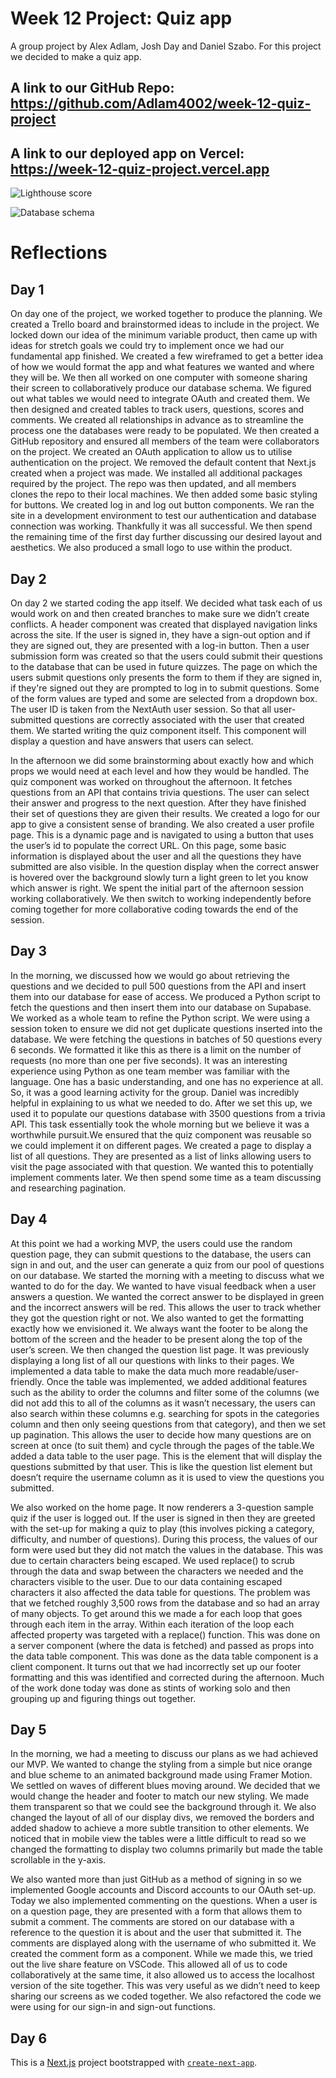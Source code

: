 # Week 12 Project: Quiz app

A group project by Alex Adlam, Josh Day and Daniel Szabo. For this project we decided to make a quiz app.

## A link to our GitHub Repo: https://github.com/Adlam4002/week-12-quiz-project

## A link to our deployed app on Vercel: https://week-12-quiz-project.vercel.app

![Lighthouse score](/public/Thursday%20Lighthouse%20score.png)

![Database schema](/public/week%2012%20schema.png)

# Reflections

## Day 1

On day one of the project, we worked together to produce the planning. We created a Trello board and brainstormed ideas to include in the project. We locked down our idea of the minimum variable product, then came up with ideas for stretch goals we could try to implement once we had our fundamental app finished. We created a few wireframed to get a better idea of how we would format the app and what features we wanted and where they will be. We then all worked on one computer with someone sharing their screen to collaboratively produce our database schema. We figured out what tables we would need to integrate OAuth and created them. We then designed and created tables to track users, questions, scores and comments. We created all relationships in advance as to streamline the process one the databases were ready to be populated. We then created a GitHub repository and ensured all members of the team were collaborators on the project. We created an OAuth application to allow us to utilise authentication on the project. We removed the default content that Next.js created when a project was made. We installed all additional packages required by the project. The repo was then updated, and all members clones the repo to their local machines. We then added some basic styling for buttons. We created log in and log out button components. We ran the site in a development environment to test our authentication and database connection was working. Thankfully it was all successful. We then spend the remaining time of the first day further discussing our desired layout and aesthetics. We also produced a small logo to use within the product.

## Day 2

On day 2 we started coding the app itself. We decided what task each of us would work on and then created branches to make sure we didn’t create conflicts. A header component was created that displayed navigation links across the site. If the user is signed in, they have a sign-out option and if they are signed out, they are presented with a log-in button. Then a user submission form was created so that the users could submit their questions to the database that can be used in future quizzes. The page on which the users submit questions only presents the form to them if they are signed in, if they're signed out they are prompted to log in to submit questions. Some of the form values are typed and some are selected from a dropdown box. The user ID is taken from the NextAuth user session. So that all user-submitted questions are correctly associated with the user that created them. We started writing the quiz component itself. This component will display a question and have answers that users can select.

In the afternoon we did some brainstorming about exactly how and which props we would need at each level and how they would be handled. The quiz component was worked on throughout the afternoon. It fetches questions from an API that contains trivia questions. The user can select their answer and progress to the next question. After they have finished their set of questions they are given their results. We created a logo for our app to give a consistent sense of branding. We also created a user profile page. This is a dynamic page and is navigated to using a button that uses the user’s id to populate the correct URL. On this page, some basic information is displayed about the user and all the questions they have submitted are also visible. In the question display when the correct answer is hovered over the background slowly turn a light green to let you know which answer is right. We spent the initial part of the afternoon session working collaboratively. We then switch to working independently before coming together for more collaborative coding towards the end of the session.

## Day 3

In the morning, we discussed how we would go about retrieving the questions and we decided to pull 500 questions from the API and insert them into our database for ease of access. We produced a Python script to fetch the questions and then insert them into our database on Supabase. We worked as a whole team to refine the Python script. We were using a session token to ensure we did not get duplicate questions inserted into the database. We were fetching the questions in batches of 50 questions every 6 seconds. We formatted it like this as there is a limit on the number of requests (no more than one per five seconds). It was an interesting experience using Python as one team member was familiar with the language. One has a basic understanding, and one has no experience at all. So, it was a good learning activity for the group. Daniel was incredibly helpful in explaining to us what we needed to do. After we set this up, we used it to populate our questions database with 3500 questions from a trivia API. This task essentially took the whole morning but we believe it was a worthwhile pursuit.We ensured that the quiz component was reusable so we could implement it on different pages. We created a page to display a list of all questions. They are presented as a list of links allowing users to visit the page associated with that question. We wanted this to potentially implement comments later. We then spend some time as a team discussing and researching pagination.

## Day 4

At this point we had a working MVP, the users could use the random question page, they can submit questions to the database, the users can sign in and out, and the user can generate a quiz from our pool of questions on our database. We started the morning with a meeting to discuss what we wanted to do for the day. We wanted to have visual feedback when a user answers a question. We wanted the correct answer to be displayed in green and the incorrect answers will be red. This allows the user to track whether they got the question right or not. We also wanted to get the formatting exactly how we envisioned it. We always want the footer to be along the bottom of the screen and the header to be present along the top of the user’s screen. We then changed the question list page. It was previously displaying a long list of all our questions with links to their pages. We implemented a data table to make the data much more readable/user-friendly. Once the table was implemented, we added additional features such as the ability to order the columns and filter some of the columns (we did not add this to all of the columns as it wasn’t necessary, the users can also search within these columns e.g. searching for spots in the categories column and then only seeing questions from that category), and then we set up pagination. This allows the user to decide how many questions are on screen at once (to suit them) and cycle through the pages of the table.We added a data table to the user page. This is the element that will display the questions submitted by that user. This is like the question list element but doesn’t require the username column as it is used to view the questions you submitted.

We also worked on the home page. It now renderers a 3-question sample quiz if the user is logged out. If the user is signed in then they are greeted with the set-up for making a quiz to play (this involves picking a category, difficulty, and number of questions). During this process, the values of our form were used but they did not match the values in the database. This was due to certain characters being escaped. We used replace() to scrub through the data and swap between the characters we needed and the characters visible to the user. Due to our data containing escaped characters it also affected the data table for questions. The problem was that we fetched roughly 3,500 rows from the database and so had an array of many objects. To get around this we made a for each loop that goes through each item in the array. Within each iteration of the loop each affected property was targeted with a replace() function. This was done on a server component (where the data is fetched) and passed as props into the data table component. This was done as the data table component is a client component. It turns out that we had incorrectly set up our footer formatting and this was identified and corrected during the afternoon. Much of the work done today was done as stints of working solo and then grouping up and figuring things out together.

## Day 5

In the morning, we had a meeting to discuss our plans as we had achieved our MVP. We wanted to change the styling from a simple but nice orange and blue scheme to an animated background made using Framer Motion. We settled on waves of different blues moving around. We decided that we would change the header and footer to match our new styling. We made them transparent so that we could see the background through it. We also changed the layout of all of our display divs, we removed the borders and added shadow to achieve a more subtle transition to other elements. We noticed that in mobile view the tables were a little difficult to read so we changed the formatting to display two columns primarily but made the table scrollable in the y-axis.

We also wanted more than just GitHub as a method of signing in so we implemented Google accounts and Discord accounts to our OAuth set-up. Today we also implemented commenting on the questions. When a user is on a question page, they are presented with a form that allows them to submit a comment. The comments are stored on our database with a reference to the question it is about and the user that submitted it. The comments are displayed along with the username of who submitted it. We created the comment form as a component. While we made this, we tried out the live share feature on VSCode. This allowed all of us to code collaboratively at the same time, it also allowed us to access the localhost version of the site together. This was very useful as we didn’t need to keep sharing our screens as we coded together. We also refactored the code we were using for our sign-in and sign-out functions.

## Day 6

This is a [Next.js](https://nextjs.org/) project bootstrapped with [`create-next-app`](https://github.com/vercel/next.js/tree/canary/packages/create-next-app).
